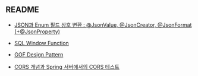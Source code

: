 ## README

- [JSON과 Enum 필드 상호 변환 : @JsonValue, @JsonCreator, @JsonFormat (+@JsonProperty)](enumjson/README.md)

- [SQL Window Function](SQL_Window_Function)

- [GOF Design Pattern](GOF_Design_Pattern/pattern)

- [CORS 개념과 Spring 서버에서의 CORS 테스트](cors)